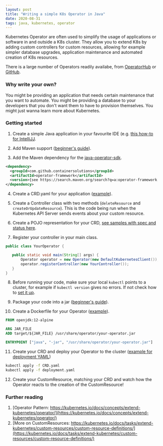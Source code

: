 ```yaml
---
layout: post
title: "Writing a simple K8s Operator in Java"
date: 2020-08-31
tags: java, kubernetes, operator
---
```


Kubernetes Operator are often used to simplify the usage of applications or software in and outside a K8s cluster. They allow you to extend K8s by adding custom controllers for custom resources, allowing for example simpler database upgrades, application maintenance and automated creation of K8s resources.

There is a large number of Operators readily availabe, from [OperatorHub](https://operatorhub.io/) or [GitHub](https://github.com/operator-framework/awesome-operators).

### Why write your own?

You might be providing an application that needs certain maintenance that you want to automate. You might be providing a database to your developers that you don't want them to have to provision themselves. You might just wanna learn more about Kubernetes.

### Getting started

1. Create a simple Java application in your favourite IDE (e.g. [this how-to for IntelliJJ](https://www.jetbrains.com/help/idea/creating-and-running-your-first-java-application.html).

2. Add Maven support ([beginner's guide](https://www.jetbrains.com/help/idea/convert-a-regular-project-into-a-maven-project.html#develop_with_maven)).

3. Add the Maven dependency for the [java-operator-sdk](https://github.com/ContainerSolutions/java-operator-sdk/blob/master/README.md).
```xml
<dependency>
  <groupId>com.github.containersolutions</groupId>
  <artifactId>operator-framework</artifactId>
  <version>{see https://search.maven.org/search?q=a:operator-framework for latest version}</version>
</dependency>
```

4. Create a CRD.yaml for your application ([example](https://github.com/ContainerSolutions/java-operator-sdk/blob/master/samples/webserver/crd/crd.yaml)).

5. Create a Controller class with two methods (`deleteResource` and `createOrUpdateResource`).
This is the code being run when the Kubernetes API Server sends events about your custom resource.

6. Create a POJO representation for your CRD, [see samples with spec and status here](https://github.com/ContainerSolutions/java-operator-sdk/tree/master/samples/webserver/src/main/java/com/github/containersolutions/operator/sample).

7. Register your controller in your main class. 
```java
public class YourOperator {

   public static void main(String[] args) {
       Operator operator = new Operator(new DefaultKubernetesClient());
       operator.registerController(new YourController());
   }
}
```
8. Before running your code, make sure your local `kubectl` points to a cluster, for example if `kubectl version` gives no errors. If not check how to [set it up](https://kubernetes.io/docs/tasks/tools/install-kubectl/).

9. Package your code into a jar ([beginner's guide](https://www.jetbrains.com/help/idea/creating-and-running-your-first-java-application.html#package)).

10. Create a Dockerfile for your Operator ([example](https://github.com/ContainerSolutions/java-operator-sdk/blob/master/samples/webserver/Dockerfile)).
```Dockerfile
FROM openjdk:12-alpine

ARG JAR_FILE
ADD target/${JAR_FILE} /usr/share/operator/your-operator.jar

ENTRYPOINT ["java", "-jar", "/usr/share/operator/your-operator.jar"]
```
11. Create your CRD and deploy your Operator to the cluster ([example for deployment YAML](https://github.com/ContainerSolutions/java-operator-sdk/blob/master/samples/webserver/k8s/deployment.yaml))
```bash
kubectl apply -f CRD.yaml
kubectl apply -f deployment.yaml
```
12. Create your CustomResource, matching your CRD and watch how the Operator reacts to the creation of the CustomResource!


### Further reading

1. [Operator Pattern: https://kubernetes.io/docs/concepts/extend-kubernetes/operator/](https://kubernetes.io/docs/concepts/extend-kubernetes/operator/)
2. [More on CustomResources: https://kubernetes.io/docs/tasks/extend-kubernetes/custom-resources/custom-resource-definitions/](https://kubernetes.io/docs/tasks/extend-kubernetes/custom-resources/custom-resource-definitions/)

